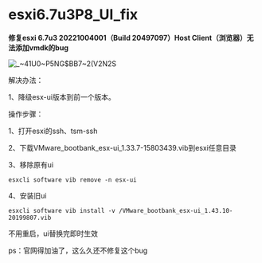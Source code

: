 # esxi6.7u3P8_UI_fix

****修复esxi 6.7u3 20221004001（Build 20497097）Host Client（浏览器）无法添加vmdk的bug****

![_~41U0~P5NG$BB7~2(V2N2S](https://github.com/tujj99/esxi6.7u3P8_UI_fix/assets/53027340/808ce53e-0ba7-485b-b470-4647161a8b27)

解决办法：

1、降级esx-ui版本到前一个版本。

操作步骤：

1、打开esxi的ssh、tsm-ssh

2、下载VMware_bootbank_esx-ui_1.33.7-15803439.vib到esxi任意目录

3、移除原有ui

``esxcli software vib remove -n esx-ui  ``

4、安装旧ui

``esxcli software vib install -v /VMware_bootbank_esx-ui_1.43.10-20199807.vib``

不用重启，ui替换完即时生效

ps：官网得加油了，这么久还不修复这个bug
